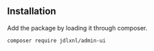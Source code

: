 ## Installation
Add the package by loading it through composer.


```shell
composer require jdlxnl/admin-ui
```
